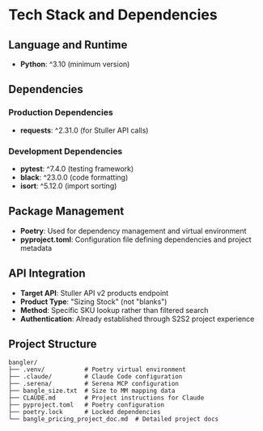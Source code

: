 # Tech Stack and Dependencies

## Language and Runtime
- **Python**: ^3.10 (minimum version)

## Dependencies
### Production Dependencies
- **requests**: ^2.31.0 (for Stuller API calls)

### Development Dependencies
- **pytest**: ^7.4.0 (testing framework)
- **black**: ^23.0.0 (code formatting)
- **isort**: ^5.12.0 (import sorting)

## Package Management
- **Poetry**: Used for dependency management and virtual environment
- **pyproject.toml**: Configuration file defining dependencies and project metadata

## API Integration
- **Target API**: Stuller API v2 products endpoint
- **Product Type**: "Sizing Stock" (not "blanks")
- **Method**: Specific SKU lookup rather than filtered search
- **Authentication**: Already established through S2S2 project experience

## Project Structure
```
bangler/
├── .venv/           # Poetry virtual environment
├── .claude/         # Claude Code configuration
├── .serena/         # Serena MCP configuration
├── bangle_size.txt  # Size to MM mapping data
├── CLAUDE.md        # Project instructions for Claude
├── pyproject.toml   # Poetry configuration
├── poetry.lock      # Locked dependencies
└── bangle_pricing_project_doc.md  # Detailed project docs
```